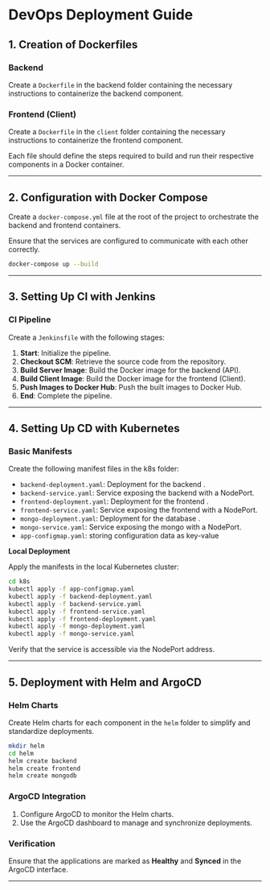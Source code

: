 # DevOps Deployment Guide

## **1. Creation of Dockerfiles**

### Backend 

Create a `Dockerfile` in the backend folder containing the necessary instructions to containerize the backend component.

### **Frontend (Client)**

Create a `Dockerfile` in the `client` folder containing the necessary instructions to containerize the frontend component.

Each file should define the steps required to build and run their respective components in a Docker container.

---

## **2. Configuration with Docker Compose**

Create a `docker-compose.yml` file at the root of the project to orchestrate the backend and frontend containers.

Ensure that the services are configured to communicate with each other correctly.

```bash
docker-compose up --build
```

---

## **3. Setting Up CI with Jenkins**

### **CI Pipeline**

Create a `Jenkinsfile` with the following stages:

1. **Start**: Initialize the pipeline.
2. **Checkout SCM**: Retrieve the source code from the repository.
3. **Build Server Image**: Build the Docker image for the backend (API).
4. **Build Client Image**: Build the Docker image for the frontend (Client).
5. **Push Images to Docker Hub**: Push the built images to Docker Hub.
6. **End**: Complete the pipeline.

---

## **4. Setting Up CD with Kubernetes**

### **Basic Manifests**

Create the following manifest files in the k8s folder:

- `backend-deployment.yaml`: Deployment for the backend .
- `backend-service.yaml`: Service exposing the backend with a NodePort.
- `frontend-deployment.yaml`: Deployment for the frontend .
- `frontend-service.yaml`: Service exposing the frontend with a NodePort.
- `mongo-deployment.yaml`: Deployment for the database .
- `mongo-service.yaml`: Service exposing the mongo with a NodePort.
- `app-configmap.yaml`: storing configuration data as key-value

**Local Deployment**

Apply the manifests in the local Kubernetes cluster:

```bash
cd k8s
kubectl apply -f app-configmap.yaml
kubectl apply -f backend-deployment.yaml
kubectl apply -f backend-service.yaml
kubectl apply -f frontend-service.yaml
kubectl apply -f frontend-deployment.yaml
kubectl apply -f mongo-deployment.yaml
kubectl apply -f mongo-service.yaml
```

Verify that the service is accessible via the NodePort address.

---

## **5. Deployment with Helm and ArgoCD**

### **Helm Charts**

Create Helm charts for each component in the `helm` folder to simplify and standardize deployments.

```bash
mkdir helm
cd helm
helm create backend
helm create frontend
helm create mongodb
```

### **ArgoCD Integration**

1. Configure ArgoCD to monitor the Helm charts.
2. Use the ArgoCD dashboard to manage and synchronize deployments.

### **Verification**

Ensure that the applications are marked as **Healthy** and **Synced** in the ArgoCD interface.

---


